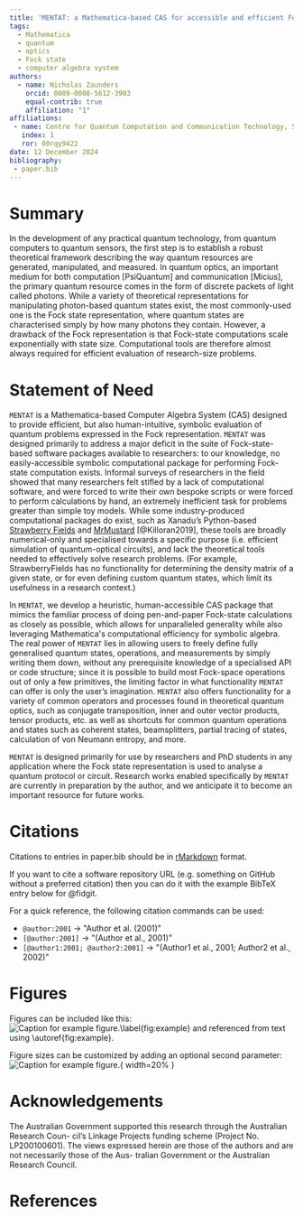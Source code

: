 ```yaml
---
title: 'MENTAT: a Mathematica-based CAS for accessible and efficient Fock-state computation'
tags:
  - Mathematica
  - quantum
  - optics
  - Fock state
  - computer algebra system
authors:
  - name: Nicholas Zaunders
    orcid: 0009-0008-5612-3903
    equal-contrib: true
    affiliation: "1"
affiliations:
 - name: Centre for Quantum Computation and Communication Technology, School of Mathematics and Physics, University of Queensland, St Lucia, Queensland 4072, Australia.
   index: 1
   ror: 00rqy9422
date: 12 December 2024
bibliography:
 - paper.bib
---
```


# Summary

In the development of any practical quantum technology, from quantum computers to quantum sensors, the first step is to establish a robust theoretical framework describing the way quantum resources are generated, manipulated, and measured. In quantum optics, an important medium for both computation [PsiQuantum] and communication [Micius], the primary quantum resource comes in the form of discrete packets of light called photons. While a variety of theoretical representations for manipulating photon-based quantum states exist, the most commonly-used one is the Fock state representation, where quantum states are characterised simply by how many photons they contain. However, a drawback of the Fock representation is that Fock-state computations scale exponentially with state size. Computational tools are therefore almost always required for efficient evaluation of research-size problems.

# Statement of Need

 `MENTAT` is a Mathematica-based Computer Algebra System (CAS) designed to provide efficient, but also human-intuitive, symbolic evaluation of quantum problems expressed in the Fock representation. ``MENTAT`` was designed primarily to address a major deficit in the suite of Fock-state-based software packages available to researchers: to our knowledge, no easily-accessible symbolic computational package for performing Fock-state computation exists. Informal surveys of researchers in the field showed that many researchers felt stifled by a lack of computational software, and were forced to write their own bespoke scripts or were forced to perform calculations by hand, an extremely inefficient task for problems greater than simple toy models. While some industry-produced computational packages do exist, such as Xanadu’s Python-based [Strawberry Fields](https://strawberryfields.ai/) and [MrMustard](https://github.com/XanaduAI/MrMustard) [@Killoran2019], these tools are broadly numerical-only and specialised towards a specific purpose (i.e. efficient simulation of quantum-optical circuits), and lack the theoretical tools needed to effectively solve research problems. (For example, StrawberryFields has no functionality for determining the density matrix of a given state, or for even defining custom quantum states, which limit its usefulness in a research context.)

In ``MENTAT``, we develop a heuristic, human-accessible CAS package that mimics the familiar process of doing pen-and-paper Fock-state calculations as closely as possible, which allows for unparalleled generality while also leveraging Mathematica's computational efficiency for symbolic algebra. The real power of ``MENTAT`` lies in allowing users to freely define fully generalised quantum states, operations, and measurements by simply writing them down, without any prerequisite knowledge of a specialised API or code structure; since it is possible to build most Fock-space operations out of only a few primitives, the limiting factor in what functionality `MENTAT` can offer is only the user’s imagination. `MENTAT` also offers functionality for a variety of common operators and processes found in theoretical quantum optics, such as conjugate transposition, inner and outer vector products, tensor products, etc. as well as shortcuts for common quantum operations and states such as coherent states, beamsplitters, partial tracing of states, calculation of von Neumann entropy, and more.

`MENTAT` is designed primarily for use by researchers and PhD students in any application where the Fock state representation is used to analyse a quantum protocol or circuit. Research works enabled specifically by `MENTAT` are currently in preparation by the author, and we anticipate it to become an important resource for future works.

# Citations

Citations to entries in paper.bib should be in
[rMarkdown](http://rmarkdown.rstudio.com/authoring_bibliographies_and_citations.html)
format.

If you want to cite a software repository URL (e.g. something on GitHub without a preferred
citation) then you can do it with the example BibTeX entry below for @fidgit.

For a quick reference, the following citation commands can be used:
- `@author:2001`  ->  "Author et al. (2001)"
- `[@author:2001]` -> "(Author et al., 2001)"
- `[@author1:2001; @author2:2001]` -> "(Author1 et al., 2001; Author2 et al., 2002)"

# Figures

Figures can be included like this:
![Caption for example figure.\label{fig:example}](figure.png)
and referenced from text using \autoref{fig:example}.

Figure sizes can be customized by adding an optional second parameter:
![Caption for example figure.](figure.png){ width=20% }

# Acknowledgements

The Australian Government supported
this research through the Australian Research Coun-
cil’s Linkage Projects funding scheme (Project No.
LP200100601). The views expressed herein are those of
the authors and are not necessarily those of the Aus-
tralian Government or the Australian Research Council.

# References
